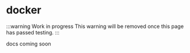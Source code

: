 # <span class="code">docker</span>

:::warning Work in progress
<centered-image src="/img/work-in-progress.png" />
This warning will be removed once this page has passed testing.
:::

docs coming soon
